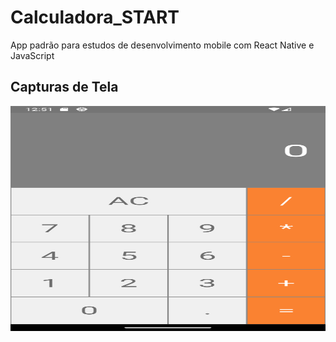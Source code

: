 # Calculadora_START
 App padrão para estudos de desenvolvimento mobile com React Native e JavaScript

## Capturas de Tela

<img src="calculator/screenshots/tela_principal.png" alt="Tela Principal" width="760" height="360">


